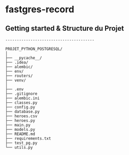 # fastgres-record


## Getting started & Structure du Projet

```shell
---------------------------------------

PROJET_PYTHON_POSTGRESQL/
│
├── __pycache__/
├── .idea/
├── alembic/
├── env/
├── routers/
├── venv/
│
├── .env
├── .gitignore
├── alembic.ini
├── classes.py
├── config.py
├── database.py
├── heroes.csv
├── heroes.py
├── main.py
├── models.py
├── README.md
├── requirements.txt
├── test_pg.py
└── utils.py


